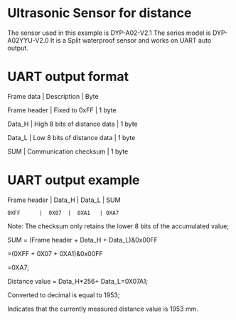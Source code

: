 # Ultrasonic Sensor for distance
The sensor used in this example is DYP-A02-V2.1
The series model is DYP-A02YYU-V2.0 
It is a Split waterproof sensor and works on UART auto output.

# UART output format

Frame  data  |  Description                 | Byte

Frame header | Fixed to 0xFF                | 1 byte

Data_H       | High 8 bits of distance data | 1 byte

Data_L       | Low 8 bits of distance data  | 1 byte

SUM          | Communication checksum       | 1 byte

# UART output example

Frame header  | Data_H |  Data_L | SUM

    0XFF      |  0X07  |  0XA1   | 0XA7
    
Note: The checksum only retains the lower 8 bits of the accumulated value;

SUM = (Frame header + Data_H + Data_L)&0x00FF

=(0XFF + 0X07 + 0XA1)&0x00FF

=0XA7;


Distance value = Data_H*256+ Data_L=0X07A1;

Converted to decimal is equal to 1953;

Indicates that the currently measured distance value is 1953 mm.
